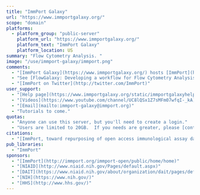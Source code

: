 ```yaml
---
title: "ImmPort Galaxy"
url: "https://www.immportgalaxy.org/"
scope: "domain"
platforms:
  - platform_group: "public-server"
    platform_url: "https://www.immportgalaxy.org/"
    platform_text: "ImmPort Galaxy"
    platform_location: US
summary: "Flow Cytometry Analysis. "
image: "/use/immport-galaxy/immport.png"
comments:
  - "[ImmPort Galaxy](https://www.immportgalaxy.org/) hosts [ImmPort](http://www.immport.org/)'s flow analysis tools."
  - "See [FlowGalaxy: Developing a workflow for Flow Cytometry Analysis in Galaxy](http://sched.co/745G), presented by [Cristel Thomas](http://twitter.com/crstlthms) at [GCC2016](https://gcc16.sched.org/)."
  - "[ImmPort on Twitter](http://twitter.com/ImmPort)"
user_support:
  - "[Help page](https://www.immportgalaxy.org/static/immportgalaxyhelp.html)"
  - "[Videos](https://www.youtube.com/channel/UC8lQSx1Z7sMFm07wfqI-_kA)"
  - "[Email](mailto:immport-galaxy@immport.org)"
  - "Tutorials to come."
quotas:
  - "Anyone can use this server, but you'll need to create a login."
  - "Users are limited to 20GB.  If you needs are greater, please [contact the ImmPort Galaxy team](mailto:immport DASH galaxy AT immport.org)."
citations:
  - "[ImmPort, toward repurposing of open access immunological assay data for translational and clinical research](https://www.nature.com/articles/sdata201815), Sanchita Bhattacharya, Patrick Dunn, Cristel G. Thomas, Barry Smith, Henry Schaefer, Jieming Chen, Zicheng Hu, Kelly A. Zalocusky, Ravi D. Shankar, Shai S. Shen-Orr, Elizabeth Thomson, Jeffrey Wiser & Atul J. Butte. *Scientific Data* 5:180015 doi:10.1038/sdata.2018.15 (2018)."
pub_libraries:
  - "ImmPort"
sponsors:
  - "[ImmPort](http://immport.org/immport-open/public/home/home)"
  - "[NIAID](http://www.niaid.nih.gov/Pages/default.aspx)"
  - "[DAIT](https://www.niaid.nih.gov/about/organization/dait/pages/default.aspx)"
  - "[NIH](https://www.nih.gov/)"
  - "[HHS](http://www.hhs.gov/)"
---
```

